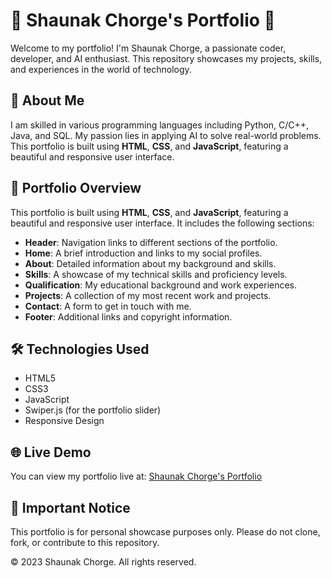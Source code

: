 # 🌟 Shaunak Chorge's Portfolio 🌟

Welcome to my portfolio! I'm Shaunak Chorge, a passionate coder, developer, and AI enthusiast. This repository showcases my projects, skills, and experiences in the world of technology.

## 🚀 About Me

I am skilled in various programming languages including Python, C/C++, Java, and SQL. My passion lies in applying AI to solve real-world problems. This portfolio is built using **HTML**, **CSS**, and **JavaScript**, featuring a beautiful and responsive user interface.


## 📂 Portfolio Overview

This portfolio is built using **HTML**, **CSS**, and **JavaScript**, featuring a beautiful and responsive user interface. It includes the following sections:

- **Header**: Navigation links to different sections of the portfolio.
- **Home**: A brief introduction and links to my social profiles.
- **About**: Detailed information about my background and skills.
- **Skills**: A showcase of my technical skills and proficiency levels.
- **Qualification**: My educational background and work experiences.
- **Projects**: A collection of my most recent work and projects.
- **Contact**: A form to get in touch with me.
- **Footer**: Additional links and copyright information.


## 🛠️ Technologies Used

- HTML5
- CSS3
- JavaScript
- Swiper.js (for the portfolio slider)
- Responsive Design


## 🌐 Live Demo

You can view my portfolio live at: [Shaunak Chorge's Portfolio](https://shaunakchorge.github.io/Portfolio/)

## 🚫 Important Notice

This portfolio is for personal showcase purposes only. Please do not clone, fork, or contribute to this repository.

© 2023 Shaunak Chorge. All rights reserved.
